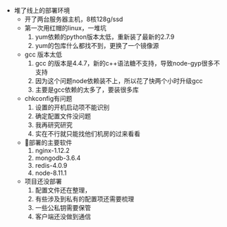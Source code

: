 * 堆了线上的部署环境
  - 开了两台服务器主机，8核128g/ssd
  - 第一次用红帽的linux，一堆坑
    1. yum依赖的python版本太低，重新装了最新的2.7.9
    2. yum的包库什么都找不到，更换了一个镜像源
  - gcc 版本太低
    1. gcc 的版本是4.4.7，新的c++语法糖不支持，导致node-gyp很多不支持
    2. 因为这个问题node依赖装不上，所以花了快两个小时升级gcc
    3. 主要是gcc依赖的太多了，要装很多库
  - chkconfig有问题
    1. 设置的开机启动项不能识别
    2. 确定配置文件没问题
    3. 我再研究研究
    4. 实在不行就只能找他们机房的过来看看
  - 部署的主要软件
    1. nginx-1.12.2
    2. mongodb-3.6.4
    3. redis-4.0.9
    4. node-8.11.1
  - 项目还没部署
    1. 配置文件还在整理，
    2. 有些涉及到私有的配置项还需要梳理
    3. 一些公私钥需要保管
    4. 客户端还没做到通信